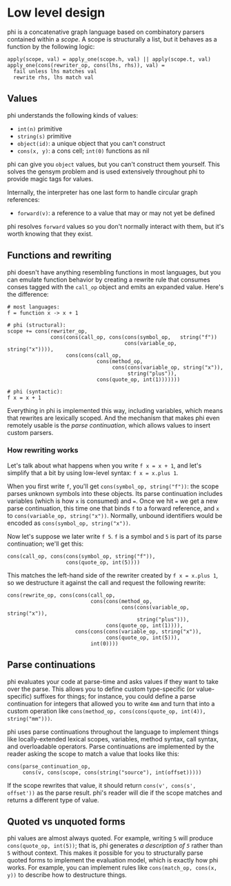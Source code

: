 # Low level design
phi is a concatenative graph language based on combinatory parsers contained
within a _scope_. A scope is structurally a list, but it behaves as a function
by the following logic:

```
apply(scope, val) = apply_one(scope.h, val) || apply(scope.t, val)
apply_one(cons(rewriter_op, cons(lhs, rhs)), val) =
  fail unless lhs matches val
  rewrite rhs, lhs match val
```

## Values
phi understands the following kinds of values:

- `int(n)` primitive
- `string(s)` primitive
- `object(id)`: a unique object that you can't construct
- `cons(x, y)`: a cons cell; `int(0)` functions as nil

phi can give you `object` values, but you can't construct them yourself. This
solves the gensym problem and is used extensively throughout phi to provide
magic tags for values.

Internally, the interpreter has one last form to handle circular graph
references:

- `forward(v)`: a reference to a value that may or may not yet be defined

phi resolves `forward` values so you don't normally interact with them, but it's
worth knowing that they exist.

## Functions and rewriting
phi doesn't have anything resembling functions in most languages, but you can
emulate function behavior by creating a rewrite rule that consumes conses tagged
with the `call_op` object and emits an expanded value. Here's the difference:

```
# most languages:
f = function x -> x + 1

# phi (structural):
scope += cons(rewriter_op,
              cons(cons(call_op, cons(cons(symbol_op,   string("f"))
                                      cons(variable_op, string("x")))),
                   cons(cons(call_op,
                             cons(method_op,
                                  cons(cons(variable_op, string("x")),
                                       string("plus")),
                             cons(quote_op, int(1)))))))

# phi (syntactic):
f x = x + 1
```

Everything in phi is implemented this way, including variables, which means that
rewrites are lexically scoped. And the mechanism that makes phi even remotely
usable is the _parse continuation_, which allows values to insert custom
parsers.

### How rewriting works
Let's talk about what happens when you write `f x = x + 1`, and let's simplify
that a bit by using low-level syntax: `f x = x.plus 1`.

When you first write `f`, you'll get `cons(symbol_op, string("f"))`: the scope
parses unknown symbols into these objects. Its parse continuation includes
variables (which is how `x` is consumed) and `=`. Once we hit `=` we get a new
parse continuation, this time one that binds `f` to a forward reference, and `x`
to `cons(variable_op, string("x"))`. Normally, unbound identifiers would be
encoded as `cons(symbol_op, string("x"))`.

Now let's suppose we later write `f 5`. `f` is a symbol and `5` is part of its
parse continuation; we'll get this:

```
cons(call_op, cons(cons(symbol_op, string("f")),
                   cons(quote_op, int(5))))
```

This matches the left-hand side of the rewriter created by `f x = x.plus 1`, so
we destructure it against the call and request the following rewrite:

```
cons(rewrite_op, cons(cons(call_op,
                           cons(cons(method_op,
                                     cons(cons(variable_op, string("x")),
                                          string("plus"))),
                                cons(quote_op, int(1)))),
                      cons(cons(cons(variable_op, string("x")),
                                cons(quote_op, int(5))),
                           int(0))))
```

## Parse continuations
phi evaluates your code at parse-time and asks values if they want to take over
the parse. This allows you to define custom type-specific (or value-specific)
suffixes for things; for instance, you could define a parse continuation for
integers that allowed you to write `4mm` and turn that into a custom operation
like `cons(method_op, cons(cons(quote_op, int(4)), string("mm")))`.

phi uses parse continuations throughout the language to implement things like
locally-extended lexical scopes, variables, method syntax, call syntax, and
overloadable operators. Parse continuations are implemented by the reader asking
the scope to match a value that looks like this:

```
cons(parse_continuation_op,
     cons(v, cons(scope, cons(string("source"), int(offset)))))
```

If the scope rewrites that value, it should return `cons(v', cons(s', offset'))`
as the parse result. phi's reader will die if the scope matches and returns a
different type of value.

## Quoted vs unquoted forms
phi values are almost always quoted. For example, writing `5` will produce
`cons(quote_op, int(5))`; that is, phi generates _a description of `5`_ rather
than `5` without context. This makes it possible for you to structurally parse
quoted forms to implement the evaluation model, which is exactly how phi works.
For example, you can implement rules like `cons(match_op, cons(x, y))` to
describe how to destructure things.
